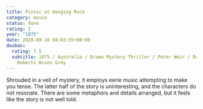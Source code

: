```yaml
---
title: Picnic at Hanging Rock
category: movie
status: done
rating: 2
year: "1975"
date: 2020-09-10 04:03:55+08:00
douban:
  rating: 7.5
  subtitle: 1975 / Australia / Drama Mystery Thriller / Peter Weir / Rachel
    Roberts Wiven Grey
---
```


Shrouded in a veil of mystery, it employs eerie music attempting to make you tense. The latter half of the story is uninteresting, and the characters do not resonate. There are some metaphors and details arranged, but it feels like the story is not well told.
